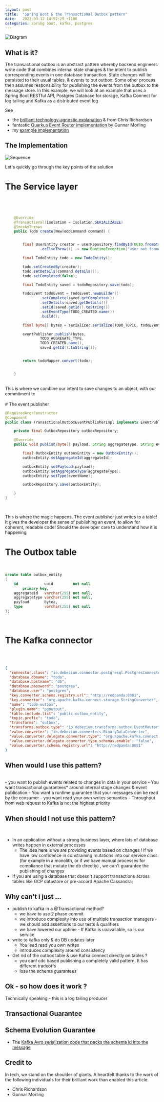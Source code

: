 ```yaml
---
layout: post
title:  "Spring Boot & the Transactional Outbox pattern"
date:   2023-03-12 14:52:29 +1100
categories: spring boot, kafka, postgres
---
```


![Diagram](/assets/transactional_outbox.png)


## What is it?

The transactional outbox is an abstract pattern whereby backend engineers write code that combines internal state changes & the intent to publish corresponding events in one database transaction. State changes will be persisted to their usual tables, & events to out outbox. Some other process then assumes responsibility for publishing the events from the outbox to the message store. In this example, we will look at an example that uses a Spring Boot RESTful API, Postgres Database for storage, Kafka Connect for log tailing and Kafka as a distributed event log



See 
- the [brilliant technology-agnostic explanation](https://microservices.io/patterns/data/transactional-outbox.html)  & from Chris Richardson 
- fantastic [Quarkus Event Router implementation ](https://debezium.io/documentation/reference/stable/integrations/outbox.html) by Gunnar Morling
- my [example implementation](https://github.com/petebids/todo-tx-outbox)


## The Implementation 
 
![Sequence](/assets/outbox_sequence.png)

Let's quickly go through the key points of the solution 
<br />

# The Service layer
<br />

```java


    @Override
    @Transactional(isolation = Isolation.SERIALIZABLE)
    @SneakyThrows
    public Todo create(NewTodoCommand command) {


        final UserEntity creator = userRepository.findById(UUID.fromString(command.creator()))
                .orElseThrow(() -> new RuntimeException("user not found"));

        final TodoEntity todo = new TodoEntity();

        todo.setCreatedBy(creator);
        todo.setDetails(command.details());
        todo.setCompleted(false);

        final TodoEntity saved = todoRepository.save(todo);

        TodoEvent todoEvent = TodoEvent.newBuilder()
                .setComplete(saved.getCompleted())
                .setDetails(saved.getDetails())
                .setId(saved.getId().toString())
                .setEventType(TODO_CREATED.name())
                .build();

        final byte[] bytes = serializer.serialize(TODO_TOPIC, todoEvent);

        eventPublisher.publish(bytes,
                TODO_AGGREGATE_TYPE,
                TODO_CREATED.name(),
                saved.getId().toString());


        return todoMapper.convert(todo);


    }
```
<br />
 This is where we combine our intent to save changes to an object, with our commitment to 

<br />
<br />
# The event publisher


<br />

```java 
@RequiredArgsConstructor
@Component
public class TransactionalOutboxEventPublisherImpl implements EventPublisher {

    private final OutboxRepository outboxRepository;

    @Override
    public void publish(byte[] payload, String aggregateType, String eventName, String aggregateId) {

        final OutboxEntity outboxEntity = new OutboxEntity();
        outboxEntity.setAggregateId(aggregateId);

        outboxEntity.setPayload(payload);
        outboxEntity.setAggregateType(aggregateType);
        outboxEntity.setType(eventName);

        outboxRepository.save(outboxEntity);

    }
}
```
<br />

This is where the magic happens. The event publisher just writes to a table! It gives the developer the sense of publishing an event, to allow for coherent, readable code! Should the developer care to understand how it is happening 
<br />


# The Outbox table

<br />

```sql
create table outbox_entity
(
    id            uuid         not null
        primary key,
    aggregateid   varchar(255) not null,
    aggregatetype varchar(255) not null,
    payload       bytea,
    type          varchar(255) not null
);
```

<br />



# The Kafka connector

<br/>
<br/>


```json
{
  "connector.class": "io.debezium.connector.postgresql.PostgresConnector",
  "database.dbname": "todo",
  "database.hostname": "db",
  "database.password": "postgres",
  "database.user": "postgres",
  "key.converter.schema.registry.url": "http://redpanda:8081",
  "key.convertor": "org.apache.kafka.connect.storage.StringConverter",
  "name": "todo-outbox",
  "plugin.name": "pgoutput",
  "table.include.list": "public.outbox_entity",
  "topic.prefix": "todo",
  "transforms": "outbox",
  "transforms.outbox.type": "io.debezium.transforms.outbox.EventRouter",
  "value.converter": "io.debezium.converters.BinaryDataConverter",
  "value.converter.delegate.converter.type": "org.apache.kafka.connect.json.JsonConverter",
  "value.converter.delegate.converter.type.schemas.enable": "false",
  "value.converter.schema.registry.url": "http://redpanda:8081"
}
```



## When would I use this pattern?
<br />
- you want to publish events related to changes in data in your service
- You want transactional guarantees* around internal stage changes & event publication
- You want a runtime guarantee that your messages can be read by the consumer
- you want read your own writes semantics
- Throughput from web request to Kafka is not the highest priority


<br />


## When should I not use this pattern? 
<br />

- In an application without a strong business layer, where lots of database writes happen in external processes
  - The idea here is we are providing events based on changes ! If we have low confidence in constraining mutations into our service class (for example in a monolith, or if we have manual processes for compliance that mutate the db directly) , we can't guarantee the publishing of changes
- If you are using a database that doesn't support transactions across tables like GCP datastore or pre-accord Apache Cassandra; 



## Why can't i just ... 

- publish to kafka in a @Transactional method?
  - we have to use 2 phase commit
  - we introduce complexity into use of multiple transaction managers - we should add assertions to our tests & qualifiers 
  - we have lowered our uptime - If Kafka is unavailable, so is our service
- write to kafka only & do DB updates later
  - You lead read you own writes
  - introduces complexity around consistency 
- Get rid of the outbox table & use Kafka connect directly on tables ? 
  - you can! cdc based publishing a completely valid pattern. It has different tradeoffs
  - lose the schema guarantees






## Ok - so how does it work ?

Technically speaking - this is a log tailing producer




## Transactional Guarantee
  


  
  
## Schema Evolution Guarantee

- The [Kafka Avro serialization code that packs the schema id into the message](https://github.com/confluentinc/schema-registry/blob/75f323987274afc8844f47012bd83285e873414c/avro-serializer/src/main/java/io/confluent/kafka/serializers/AbstractKafkaAvroSerializer.java#L133)



## Credit to

In tech, we stand on the shoulder of giants. A heartfelt thanks to the work of the following individuals for their brilliant work than enabled this article.

 - Chris Richardson
 - Gunnar Morling

